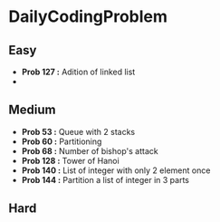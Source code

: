 # DailyCodingProblem

## Easy

- **Prob 127 :** Adition of linked list
- 

## Medium

- **Prob 53 :** Queue with 2 stacks
- **Prob 60 :** Partitioning
- **Prob 68 :** Number of bishop's attack
- **Prob 128 :** Tower of Hanoi
- **Prob 140 :** List of integer with only 2 element once
- **Prob 144 :** Partition a list of integer in 3 parts

## Hard